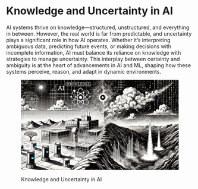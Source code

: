 # Knowledge and Uncertainty in AI

AI systems thrive on knowledge—structured, unstructured, and everything in between. However, the real world is far from predictable, and uncertainty plays a significant role in how AI operates. Whether it’s interpreting ambiguous data, predicting future events, or making decisions with incomplete information, AI must balance its reliance on knowledge with strategies to manage uncertainty. This interplay between certainty and ambiguity is at the heart of advancements in AI and ML, shaping how these systems perceive, reason, and adapt in dynamic environments.

<div align="left"><figure><img src="../../.gitbook/assets/ai-knowledge-and-uncertainty-min.png" alt="" width="563"><figcaption><p>Knowledge and Uncertainty in AI</p></figcaption></figure></div>
